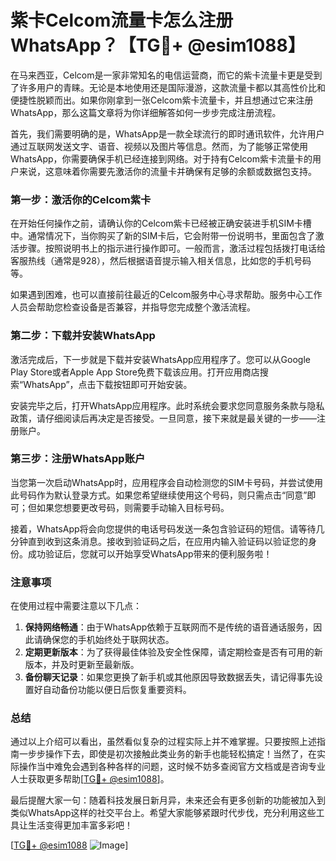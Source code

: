 # 紫卡Celcom流量卡怎么注册WhatsApp？【TG💪+ @esim1088】

在马来西亚，Celcom是一家非常知名的电信运营商，而它的紫卡流量卡更是受到了许多用户的青睐。无论是本地使用还是国际漫游，这款流量卡都以其高性价比和便捷性脱颖而出。如果你刚拿到一张Celcom紫卡流量卡，并且想通过它来注册WhatsApp，那么这篇文章将为你详细解答如何一步步完成注册流程。

首先，我们需要明确的是，WhatsApp是一款全球流行的即时通讯软件，允许用户通过互联网发送文字、语音、视频以及图片等信息。然而，为了能够正常使用WhatsApp，你需要确保手机已经连接到网络。对于持有Celcom紫卡流量卡的用户来说，这意味着你需要先激活你的流量卡并确保有足够的余额或数据包支持。

### 第一步：激活你的Celcom紫卡

在开始任何操作之前，请确认你的Celcom紫卡已经被正确安装进手机SIM卡槽中。通常情况下，当你购买了新的SIM卡后，它会附带一份说明书，里面包含了激活步骤。按照说明书上的指示进行操作即可。一般而言，激活过程包括拨打电话给客服热线（通常是928），然后根据语音提示输入相关信息，比如您的手机号码等。

如果遇到困难，也可以直接前往最近的Celcom服务中心寻求帮助。服务中心工作人员会帮助您检查设备是否兼容，并指导您完成整个激活流程。

### 第二步：下载并安装WhatsApp

激活完成后，下一步就是下载并安装WhatsApp应用程序了。您可以从Google Play Store或者Apple App Store免费下载该应用。打开应用商店搜索“WhatsApp”，点击下载按钮即可开始安装。

安装完毕之后，打开WhatsApp应用程序。此时系统会要求您同意服务条款与隐私政策，请仔细阅读后再决定是否接受。一旦同意，接下来就是最关键的一步——注册账户。

### 第三步：注册WhatsApp账户

当您第一次启动WhatsApp时，应用程序会自动检测您的SIM卡号码，并尝试使用此号码作为默认登录方式。如果您希望继续使用这个号码，则只需点击“同意”即可；但如果您想要更改号码，则需要手动输入目标号码。

接着，WhatsApp将会向您提供的电话号码发送一条包含验证码的短信。请等待几分钟直到收到这条消息。接收到验证码之后，在应用内输入验证码以验证您的身份。成功验证后，您就可以开始享受WhatsApp带来的便利服务啦！

### 注意事项

在使用过程中需要注意以下几点：

1. **保持网络畅通**：由于WhatsApp依赖于互联网而不是传统的语音通话服务，因此请确保您的手机始终处于联网状态。
2. **定期更新版本**：为了获得最佳体验及安全性保障，请定期检查是否有可用的新版本，并及时更新至最新版。
3. **备份聊天记录**：如果您更换了新手机或其他原因导致数据丢失，请记得事先设置好自动备份功能以便日后恢复重要资料。

### 总结

通过以上介绍可以看出，虽然看似复杂的过程实际上并不难掌握。只要按照上述指南一步步操作下去，即使是初次接触此类业务的新手也能轻松搞定！当然了，在实际操作当中难免会遇到各种各样的问题，这时候不妨多查阅官方文档或是咨询专业人士获取更多帮助[[TG💪+ @esim1088](https://t.me/s/esim1088)]。

最后提醒大家一句：随着科技发展日新月异，未来还会有更多创新的功能被加入到类似WhatsApp这样的社交平台上。希望大家能够紧跟时代步伐，充分利用这些工具让生活变得更加丰富多彩吧！

[[TG💪+ @esim1088](https://t.me/s/esim1088) ![Image](https://i.postimg.cc/4NQfJmqS/Snipaste-2025-05-13-00-14-12.png)]